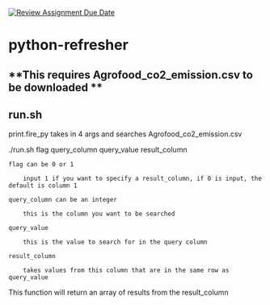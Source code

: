 [![Review Assignment Due Date](https://classroom.github.com/assets/deadline-readme-button-24ddc0f5d75046c5622901739e7c5dd533143b0c8e959d652212380cedb1ea36.svg)](https://classroom.github.com/a/oQi7O4AA)
# python-refresher
## **This requires Agrofood_co2_emission.csv to be downloaded **
## run.sh
print.fire_py takes in 4 args and searches Agrofood_co2_emission.csv

./run.sh flag query_column query_value result_column

    flag can be 0 or 1

        input 1 if you want to specify a result_column, if 0 is input, the default is column 1
    
    query_column can be an integer
        
        this is the column you want to be searched
        
    query_value
        
        this is the value to search for in the query column
        
    result_column
    
        takes values from this column that are in the same row as query_value
        
This function will return an array of results from the result_column
